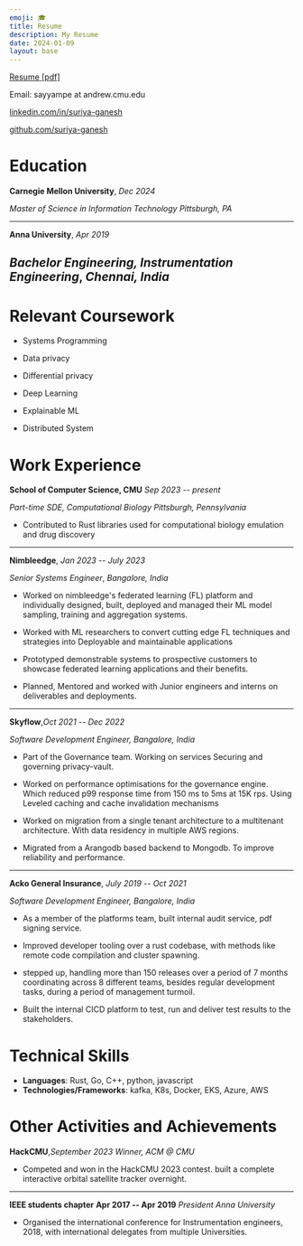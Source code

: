 ```yaml
---
emoji: 🎓
title: Resume
description: My Resume
date: 2024-01-09
layout: base
---
```


[Resume \[pdf\]](/surya-resume.pdf)

Email: sayyampe at andrew.cmu.edu

[linkedin.com/in/suriya-ganesh](https://linkedin.com/in/suriya-ganesh/)

[github.com/suriya-ganesh](https://github.com/suriya-ganesh)

# Education


**Carnegie Mellon University**, *Dec 2024*

*Master of Science in Information Technology*     *Pittsburgh, PA*


-----------------------------------------------------------------------
**Anna University**, *Apr 2019*

*Bachelor Engineering, Instrumentation Engineering*, *Chennai, India*
-----------------------------------------------------------------------

# Relevant Coursework

-   Systems Programming

-   Data privacy

-   Differential privacy

-   Deep Learning

-   Explainable ML

-   Distributed System

# Work Experience

**School of Computer Science, CMU**           *Sep 2023 -- present*

*Part-time SDE, Computational Biology*     *Pittsburgh, Pennsylvania*

-    Contributed to Rust libraries used for computational biology
    emulation and drug discovery

--------------------------- ---------------------------
**Nimbleedge**, *Jan 2023 -- July 2023*
  
*Senior Systems Engineer*, *Bangalore, India*

-    Worked on nimbleedge's federated learning (FL) platform and
    individually designed, built, deployed and managed their ML
    model sampling, training and aggregation systems.

-    Worked with ML researchers to convert cutting edge FL
    techniques and strategies into Deployable and maintainable
    applications

-    Prototyped demonstrable systems to prospective customers to
    showcase federated learning applications and their benefits.

-    Planned, Mentored and worked with Junior engineers and interns
    on deliverables and deployments.

--------------------------------- --------------------------
  **Skyflow**,*Oct 2021 -- Dec 2022*

  *Software Development Engineer, Bangalore, India*

-    Part of the Governance team. Working on services Securing and
    governing privacy-vault.

-    Worked on performance optimisations for the governance engine.
    Which reduced p99 response time from 150 ms to 5ms at 15K rps.
    Using Leveled caching and cache invalidation mechanisms

-    Worked on migration from a single tenant architecture to a
    multitenant architecture. With data residency in multiple AWS
    regions.

-    Migrated from a Arangodb based backend to Mongodb. To improve
    reliability and performance.

--------------------------------- ---------------------------
**Acko General Insurance**, *July 2019 -- Oct 2021*

*Software Development Engineer, Bangalore, India*

-    As a member of the platforms team, built internal audit
    service, pdf signing service.

-    Improved developer tooling over a rust codebase, with methods
    like remote code compilation and cluster spawning.

-    stepped up, handling more than 150 releases over a period of 7
    months coordinating across 8 different teams, besides regular
    development tasks, during a period of management turmoil.

-    Built the internal CICD platform to test, run and deliver test
    results to the stakeholders.

# Technical Skills

- **Languages**: Rust, Go, C++, python, javascript
- **Technologies/Frameworks**: kafka, K8s, Docker, EKS, Azure, AWS

# Other Activities and Achievements

**HackCMU**,*September 2023*
*Winner, ACM @ CMU*

-    Competed and won in the HackCMU 2023 contest. built a complete
    interactive orbital satellite tracker overnight.

--------------------------- --------------------------
**IEEE students chapter**     **Apr 2017 -- Apr 2019**
*President*                          *Anna University*

- Organised the international conference for Instrumentation engineers, 2018, with international delegates from multiple Universities.
